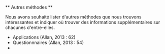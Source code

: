 ** Autres méthodes **

Nous avons souhaité lister d'autres méthodes que nous trouvons intéressantes et indiquer où trouver des informations supplémentaires sur chacunes d'entre-elles. 

- Applications (Allan, 2013 : 62)
- Questionnnaires (Allan, 2013 : 54)
- 